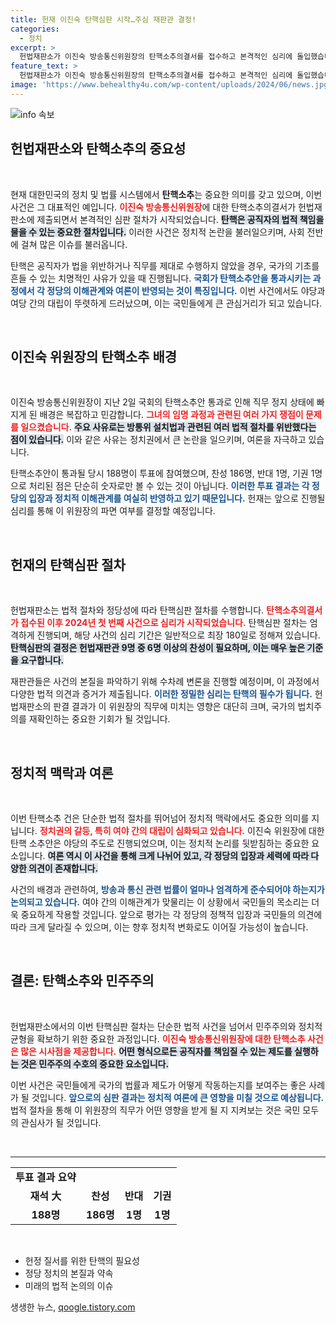 ```yaml
---
title: 헌재 이진숙 탄핵심판 시작…주심 재판관 결정!
categories:
  - 정치
excerpt: >
  헌법재판소가 이진숙 방송통신위원장의 탄핵소추의결서를 접수하고 본격적인 심리에 돌입했습니다. 국회에서 통과된 탄핵안, 과연 이 위원장의 운명은 어떻게 될까요? 
feature_text: >
  헌법재판소가 이진숙 방송통신위원장의 탄핵소추의결서를 접수하고 본격적인 심리에 돌입했습니다. 국회에서 통과된 탄핵안, 과연 이 위원장의 운명은 어떻게 될까요? 
image: 'https://www.behealthy4u.com/wp-content/uploads/2024/06/news.jpg'
---
```


<p><img src="https://www.behealthy4u.com/wp-content/uploads/2024/06/news.jpg" alt="info 속보" /></p>

<h2 data-ke-size="size26">헌법재판소와 탄핵소추의 중요성</h2>

<p data-ke-size="size16">&nbsp;</p>

<p>현재 대한민국의 정치 및 법률 시스템에서 <b>탄핵소추</b>는 중요한 의미를 갖고 있으며, 이번 사건은 그 대표적인 예입니다. <b><span style="color: #ee2323;">이진숙 방송통신위원장</span></b>에 대한 탄핵소추의결서가 헌법재판소에 제출되면서 본격적인 심판 절차가 시작되었습니다. <b><span style="background-color: #21538527;">탄핵은 공직자의 법적 책임을 물을 수 있는 중요한 절차입니다.</span></b> 이러한 사건은 정치적 논란을 불러일으키며, 사회 전반에 걸쳐 많은 이슈를 불러옵니다.</p>

<p>탄핵은 공직자가 법을 위반하거나 직무를 제대로 수행하지 않았을 경우, 국가의 기초를 흔들 수 있는 치명적인 사유가 있을 때 진행됩니다. <b><span style="color: #1a5490;">국회가 탄핵소추안을 통과시키는 과정에서 각 정당의 이해관계와 여론이 반영되는 것이 특징입니다.</span></b> 이번 사건에서도 야당과 여당 간의 대립이 뚜렷하게 드러났으며, 이는 국민들에게 큰 관심거리가 되고 있습니다.</p>

<p data-ke-size="size16">&nbsp;</p>

<h2 data-ke-size="size26">이진숙 위원장의 탄핵소추 배경</h2>

<p data-ke-size="size16">&nbsp;</p>

<p>이진숙 방송통신위원장이 지난 2일 국회의 탄핵소추안 통과로 인해 직무 정지 상태에 빠지게 된 배경은 복잡하고 민감합니다. <b><span style="color: #ee2323;">그녀의 임명 과정과 관련된 여러 가지 쟁점이 문제를 일으켰습니다.</span></b> <b><span style="background-color: #21538527;">주요 사유로는 방통위 설치법과 관련된 여러 법적 절차를 위반했다는 점이 있습니다.</span></b> 이와 같은 사유는 정치권에서 큰 논란을 일으키며, 여론을 자극하고 있습니다.</p>

<p>탄핵소추안이 통과될 당시 188명이 투표에 참여했으며, 찬성 186명, 반대 1명, 기권 1명으로 처리된 점은 단순히 숫자로만 볼 수 있는 것이 아닙니다. <b><span style="color: #1a5490;">이러한 투표 결과는 각 정당의 입장과 정치적 이해관계를 여실히 반영하고 있기 때문입니다.</span></b> 헌재는 앞으로 진행될 심리를 통해 이 위원장의 파면 여부를 결정할 예정입니다.</p>

<p data-ke-size="size16">&nbsp;</p>

<h2 data-ke-size="size26">헌재의 탄핵심판 절차</h2>

<p data-ke-size="size16">&nbsp;</p>

<p>헌법재판소는 법적 절차와 정당성에 따라 탄핵심판 절차를 수행합니다. <b><span style="color: #ee2323;">탄핵소추의결서가 접수된 이후 2024년 첫 번째 사건으로 심리가 시작되었습니다.</span></b> 탄핵심판 절차는 엄격하게 진행되며, 해당 사건의 심리 기간은 일반적으로 최장 180일로 정해져 있습니다. <b><span style="background-color: #21538527;">탄핵심판의 결정은 헌법재판관 9명 중 6명 이상의 찬성이 필요하며, 이는 매우 높은 기준을 요구합니다.</span></b></p>

<p>재판관들은 사건의 본질을 파악하기 위해 수차례 변론을 진행할 예정이며, 이 과정에서 다양한 법적 의견과 증거가 제출됩니다. <b><span style="color: #1a5490;">이러한 정밀한 심리는 탄핵의 필수가 됩니다.</span></b> 헌법재판소의 판결 결과가 이 위원장의 직무에 미치는 영향은 대단히 크며, 국가의 법치주의를 재확인하는 중요한 기회가 될 것입니다.</p>

<p data-ke-size="size16">&nbsp;</p>

<h2 data-ke-size="size26">정치적 맥락과 여론</h2>

<p data-ke-size="size16">&nbsp;</p>

<p>이번 탄핵소추 건은 단순한 법적 절차를 뛰어넘어 정치적 맥락에서도 중요한 의미를 지닙니다. <b><span style="color: #ee2323;">정치권의 갈등, 특히 여야 간의 대립이 심화되고 있습니다.</span></b> 이진숙 위원장에 대한 탄핵 소추안은 야당의 주도로 진행되었으며, 이는 정치적 논리를 뒷받침하는 중요한 요소입니다. <b><span style="background-color: #21538527;">여론 역시 이 사건을 통해 크게 나뉘어 있고, 각 정당의 입장과 세력에 따라 다양한 의견이 존재합니다.</span></b></p>

<p>사건의 배경과 관련하여, <b><span style="color: #1a5490;">방송과 통신 관련 법률이 얼마나 엄격하게 준수되어야 하는지가 논의되고 있습니다.</span></b> 여야 간의 이해관계가 맞물리는 이 상황에서 국민들의 목소리는 더욱 중요하게 작용할 것입니다. 앞으로 평가는 각 정당의 정책적 입장과 국민들의 의견에 따라 크게 달라질 수 있으며, 이는 향후 정치적 변화로도 이어질 가능성이 높습니다.</p>

<p data-ke-size="size16">&nbsp;</p>

<h2 data-ke-size="size26">결론: 탄핵소추와 민주주의</h2>

<p data-ke-size="size16">&nbsp;</p>

<p>헌법재판소에서의 이번 탄핵심판 절차는 단순한 법적 사건을 넘어서 민주주의와 정치적 균형을 확보하기 위한 중요한 과정입니다. <b><span style="color: #ee2323;">이진숙 방송통신위원장에 대한 탄핵소추 사건은 많은 시사점을 제공합니다.</span></b> <b><span style="background-color: #21538527;">어떤 형식으로든 공직자를 책임질 수 있는 제도를 실행하는 것은 민주주의 수호의 중요한 요소입니다.</span></b></p>

<p>이번 사건은 국민들에게 국가의 법률과 제도가 어떻게 작동하는지를 보여주는 좋은 사례가 될 것입니다. <b><span style="color: #1a5490;">앞으로의 심판 결과는 정치적 여론에 큰 영향을 미칠 것으로 예상됩니다.</span></b> 법적 절차을 통해 이 위원장의 직무가 어떤 영향을 받게 될 지 지켜보는 것은 국민 모두의 관심사가 될 것입니다.</p>

<p data-ke-size="size16">&nbsp;</p>

<hr />

<table>
  <tr>
    <td style="text-align: center; height: 17px;"><b>투표 결과 요약</b></td>
  </tr>
  <tr>
    <td style="text-align: center; height: 17px;"><b>재석 大</b></td>
    <td style="text-align: center; height: 17px;"><b>찬성</b></td>
    <td style="text-align: center; height: 17px;"><b>반대</b></td>
    <td style="text-align: center; height: 17px;"><b>기권</b></td>
  </tr>
  <tr>
    <td style="text-align: center; height: 17px;"><b>188명</b></td>
    <td style="text-align: center; height: 17px;"><b>186명</b></td>
    <td style="text-align: center; height: 17px;"><b>1명</b></td>
    <td style="text-align: center; height: 17px;"><b>1명</b></td>
  </tr>
</table>

<p data-ke-size="size16">&nbsp;</p>

<ul>
  <li> 헌정 질서를 위한 탄핵의 필요성</li>
  <li> 정당 정치의 본질과 약속</li>
  <li> 미래의 법적 논의의 이슈</li>
</ul>
생생한 뉴스, <a href="https://qoogle.tistory.com" rel="dofollow">qoogle.tistory.com</a>


